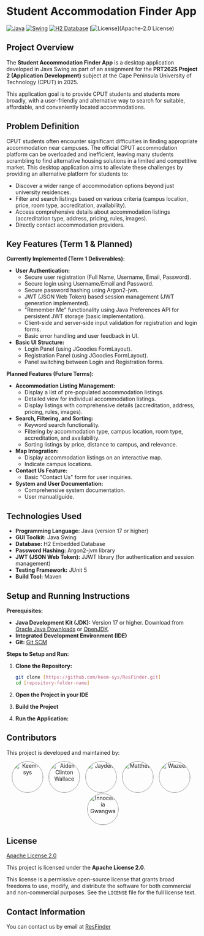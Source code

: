 # Student Accommodation Finder App 

[![Java](https://img.shields.io/badge/Java-17+-orange.svg?style=flat-square)](https://www.java.com/)
[![Swing](https://img.shields.io/badge/Java%20Swing-GUI-blue.svg?style=flat-square)](https://docs.oracle.com/javase/tutorial/uiswing/)
[![H2 Database](https://img.shields.io/badge/H2%20Database-Embedded-lightgrey.svg?style=flat-square)](https://www.h2database.com/html/)
[![License](https://img.shields.io/badge/Apache%202.0-License-blue.svg?style=flat-square&logo=apache)](Apache-2.0 License) 

<!-- TODO: ADD SCREENSHOT OF THE APP -->

## Project Overview

The **Student Accommodation Finder App** is a desktop application developed in Java Swing as part of an assignment for the
**PRT262S Project 2 (Application Development)** subject at the Cape Peninsula University of Technology (CPUT) in 2025.

This application goal is to provide CPUT students and students more broadly, 
with a user-friendly and alternative way to search for suitable, affordable, and conveniently located accommodations.

## Problem Definition

CPUT students often encounter significant difficulties in finding appropriate accommodation near campuses. The official CPUT accommodation platform can be overloaded and inefficient, leaving many students scrambling to find alternative housing solutions in a limited and competitive market. This desktop application aims to alleviate these challenges by providing an alternative platform for students to:

- Discover a wider range of accommodation options beyond just university residences.
- Filter and search listings based on various criteria (campus location, price, room type, accreditation, availability).
- Access comprehensive details about accommodation listings (accreditation type, address, pricing, rules, images).
- Directly contact accommodation providers.

## Key Features (Term 1 & Planned)

**Currently Implemented (Term 1 Deliverables):**

- **User Authentication:**
    - Secure user registration (Full Name, Username, Email, Password).
    - Secure login using Username/Email and Password.
    - Secure password hashing using Argon2-jvm.
    - JWT (JSON Web Token) based session management (JWT generation implemented).
    - "Remember Me" functionality using Java Preferences API for persistent JWT storage (basic implementation).
    - Client-side and server-side input validation for registration and login forms.
    - Basic error handling and user feedback in UI.
- **Basic UI Structure:**
    - Login Panel (using JGoodies FormLayout).
    - Registration Panel (using JGoodies FormLayout).
    - Panel switching between Login and Registration forms.

**Planned Features (Future Terms):**

- **Accommodation Listing Management:**
    - Display a list of pre-populated accommodation listings.
    - Detailed view for individual accommodation listings.
    - Display listings with comprehensive details (accreditation, address, pricing, rules, images).
- **Search, Filtering, and Sorting:**
    - Keyword search functionality.
    - Filtering by accommodation type, campus location, room type, accreditation, and availability.
    - Sorting listings by price, distance to campus, and relevance.
- **Map Integration:**
    - Display accommodation listings on an interactive map.
    - Indicate campus locations.
- **Contact Us Feature:**
    - Basic "Contact Us" form for user inquiries.
- **System and User Documentation:**
    - Comprehensive system documentation.
    - User manual/guide.

## Technologies Used

- **Programming Language:** Java (version 17 or higher)
- **GUI Toolkit:** Java Swing
- **Database:** H2 Embedded Database
- **Password Hashing:** Argon2-jvm library
- **JWT (JSON Web Token):** JJWT library (for authentication and session management)
- **Testing Framework:** JUnit 5
- **Build Tool:** Maven 

## Setup and Running Instructions

**Prerequisites:**

- **Java Development Kit (JDK):**  Version 17 or higher. Download from [Oracle Java Downloads](https://www.oracle.com/java/technologies/javase-jdk-downloads.html) or [OpenJDK](https://openjdk.java.net/).
- **Integrated Development Environment (IDE)**
- **Git:** [Git SCM](https://git-scm.com/downloads)

**Steps to Setup and Run:**

1.  **Clone the Repository:**
    ```bash
    git clone [https://github.com/keem-sys/ResFinder.git]
    cd [repository-folder-name]
    ```
2.  **Open the Project in your IDE**

3.  **Build the Project**

4. **Run the Application:**


## Contributors
This project is developed and maintained by:

<div style="text-align: center;">
  <a href="https://github.com/keem-sys" target="_blank" style="display: inline-block; margin-right: 10px;">
    <img src="https://github.com/keem-sys.png?size=100" width="80px;" style="border-radius:50%; border: 1px solid #888;" alt="Keem-sys"/>
  </a>

  <a href="https://github.com/AidenWallace" target="_blank" style="display: inline-block; margin-right: 10px;">
    <img src="https://github.com/AidenWallace.png?size=100" width="80px;" style="border-radius:50%; border: 1px solid #888;" alt="Aiden Clinton Wallace"/>
  </a>

  <a href="https://github.com/Jaydenchoppa" target="_blank" style="display: inline-block; margin-right: 10px;">
    <img src="https://github.com/Jaydenchoppa.png?size=100" width="80px;" style="border-radius:50%; border: 1px solid #888;"
    alt="Jayden"/>
  </a>

  <a href="https://github.com/Matthew-codez" target="_blank" style="display: inline-block; margin-right: 10px;">
    <img src="https://github.com/Matthew-codez.png?size=100" width="80px;" style="border-radius:50%; border: 1px solid #888;"
    alt="Matthew"/>
  </a>

  <a href="https://github.com/WazeerG" target="_blank" style="display: inline-block; margin-right: 10px;">
    <img src="https://github.com/WazeerG.png?size=100" width="80px;" style="border-radius:50%; border: 1px solid #888;"
    alt="Wazeer"/>
  </a>

   <a href="https://github.com/Gwangwa-Innocentia" target="_blank" style="display: inline-block;">
    <img src="https://github.com/Gwangwa-Innocentia.png?size=100" width="80px;" style="border-radius:50%; border: 1px solid #888;"
      alt="Innocentia Gwangwa"/>
  </a>
</div>

## License

[Apache License 2.0](Apache-2.0%20License)

This project is licensed under the **Apache License 2.0**.

This license is a permissive open-source license that grants broad freedoms to use, modify, 
and distribute the software for both commercial and non-commercial purposes. See the `LICENSE` file for the full license text.

## Contact Information
You can contact us by email at [ResFinder](mailto:iamwriter@regnum.slmail.me)